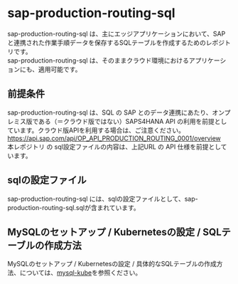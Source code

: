 # sap-production-routing-sql

sap-production-routing-sql は、主にエッジアプリケーションにおいて、SAPと連携された作業手順データを保存するSQLテーブルを作成するためのレポジトリです。  
sap-production-routing-sql は、そのままクラウド環境におけるアプリケーションにも、適用可能です。  

## 前提条件  
sap-production-routing-sql は、SQL の SAP とのデータ連携にあたり、オンプレミス版である（＝クラウド版ではない）SAPS4HANA API の利用を前提としています。クラウド版APIを利用する場合は、ご注意ください。  
https://api.sap.com/api/OP_API_PRODUCTION_ROUTING_0001/overview  
本レポジトリ の sql設定ファイルの内容は、上記URL の API 仕様を前提としています。  

## sqlの設定ファイル

sap-production-routing-sql には、sqlの設定ファイルとして、sap-production-routing-sql.sqlが含まれています。

## MySQLのセットアップ / Kubernetesの設定 / SQLテーブルの作成方法

MySQLのセットアップ / Kubernetesの設定 / 具体的なSQLテーブルの作成方法、については、[mysql-kube](https://github.com/latonaio/mysql-kube)を参照ください。